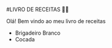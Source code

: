 #LIVRO DE RECEITAS :woman_cook:

Olá! Bem vindo ao meu livro de receitas

- Brigadeiro Branco
- Cocada
